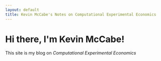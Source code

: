 ```yaml
---
layout: default
title: Kevin McCabe's Notes on Computational Experimental Economics
---
```

<div class="blurb">
	<h1>Hi there, I'm Kevin McCabe!</h1>
	<p>This site is my blog on <em>Computational Experimental Economics</em></p>
</div><!-- /.blurb -->

